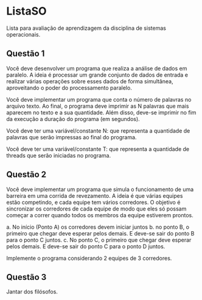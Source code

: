 # ListaSO
Lista para avaliação de aprendizagem da disciplina de sistemas operacionais.


## Questão 1
Você deve desenvolver um programa que realiza a análise de dados em paralelo. A ideia é processar um grande conjunto de dados de entrada e realizar
várias operações sobre esses dados de forma simultânea, aproveitando o poder do processamento paralelo.

Você deve implementar um programa que conta o número de palavras no arquivo texto. Ao final, o programa deve imprimir as N palavras que mais aparecem no texto e a sua quantidade. Além disso, deve-se imprimir no fim da execução a duração do programa (em segundos).

Você deve ter uma variável/constante N: que representa a quantidade de palavras que serão impressas ao final do programa.

Você deve ter uma variável/constante T: que representa a quantidade de threads que serão iniciadas no programa.

## Questão 2
Você deve implementar um programa que simula o funcionamento de uma barreira em uma corrida de revezamento. A ideia é que várias equipes estão
competindo, e cada equipe tem vários corredores. O objetivo é sincronizar os corredores de cada equipe de modo que eles só possam começar a correr quando todos os membros da equipe estiverem prontos.

a. No início (Ponto A) os corredores devem iniciar juntos
b. no ponto B, o primeiro que chegar deve esperar pelos demais. E deve-se
sair do ponto B para o ponto C juntos.
c. No ponto C, o primeiro que chegar deve esperar pelos demais. E deve-se
sair do ponto C para o ponto D juntos.

Implemente o programa considerando 2 equipes de 3 corredores.

## Questão 3
Jantar dos filósofos.

